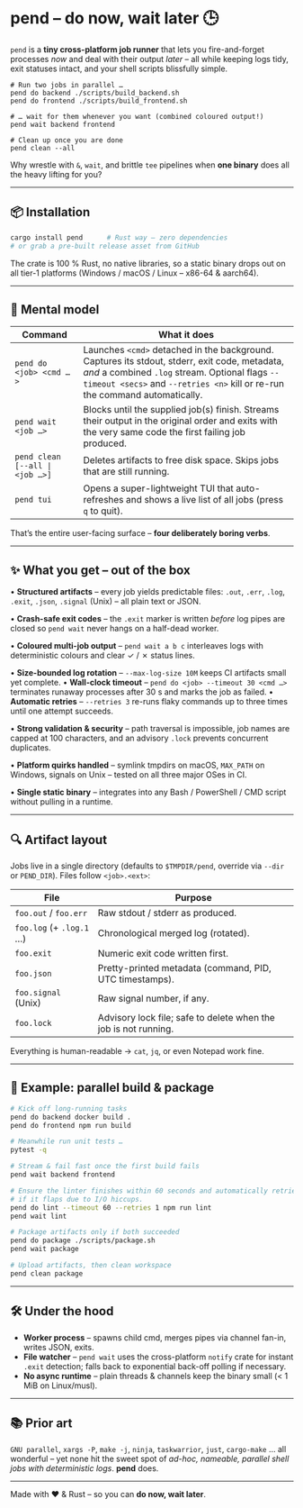 # pend – do now, wait later 🕒

`pend` is a **tiny cross-platform job runner** that lets you fire-and-forget
processes *now* and deal with their output *later* – all while keeping logs
tidy, exit statuses intact, and your shell scripts blissfully simple.

```
# Run two jobs in parallel …
pend do backend ./scripts/build_backend.sh
pend do frontend ./scripts/build_frontend.sh

# … wait for them whenever you want (combined coloured output!)
pend wait backend frontend

# Clean up once you are done
pend clean --all
```

Why wrestle with `&`, `wait`, and brittle `tee` pipelines when **one binary**
does all the heavy lifting for you?

---

## 📦  Installation

```bash
cargo install pend      # Rust way – zero dependencies
# or grab a pre-built release asset from GitHub
```

The crate is 100 % Rust, no native libraries, so a static binary drops out on
all tier-1 platforms (Windows / macOS / Linux – x86-64 & aarch64).

---

## 🧠  Mental model

| Command | What it does |
|---------|--------------|
| `pend do <job> <cmd …>` | Launches `<cmd>` detached in the background. Captures its stdout, stderr, exit code, metadata, _and_ a combined `.log` stream. Optional flags `--timeout <secs>` and `--retries <n>` kill or re-run the command automatically. |
| `pend wait <job …>`     | Blocks until the supplied job(s) finish. Streams their output in the original order and exits with the very same code the first failing job produced. |
| `pend clean [--all \| <job …>]` | Deletes artifacts to free disk space. Skips jobs that are still running. |
| `pend tui`              | Opens a super-lightweight TUI that auto-refreshes and shows a live list of all jobs (press `q` to quit). |

That’s the entire user-facing surface – **four deliberately boring verbs**.

---

## ✨  What you get – out of the box

• **Structured artifacts** – every job yields predictable files: `.out`, `.err`, `.log`, `.exit`, `.json`, `.signal` (Unix) – all plain text or JSON.

• **Crash-safe exit codes** – the `.exit` marker is written _before_ log pipes are closed so `pend wait` never hangs on a half-dead worker.

• **Coloured multi-job output** – `pend wait a b c` interleaves logs with deterministic colours and clear ✓ / ✗ status lines.

• **Size-bounded log rotation** – `--max-log-size 10M` keeps CI artifacts small yet complete.
• **Wall-clock timeout** – `pend do <job> --timeout 30 <cmd …>` terminates runaway processes after 30 s and marks the job as failed.
• **Automatic retries** – `--retries 3` re-runs flaky commands up to three times until one attempt succeeds.

• **Strong validation & security** – path traversal is impossible, job names are capped at 100 characters, and an advisory `.lock` prevents concurrent duplicates.

• **Platform quirks handled** – symlink tmpdirs on macOS, `MAX_PATH` on Windows, signals on Unix – tested on all three major OSes in CI.

• **Single static binary** – integrates into any Bash / PowerShell / CMD script without pulling in a runtime.

---

## 🔍  Artifact layout

Jobs live in a single directory (defaults to `$TMPDIR/pend`, override via
`--dir` or `PEND_DIR`).  Files follow `<job>.<ext>`:

| File               | Purpose |
|--------------------|---------|
| `foo.out` / `foo.err` | Raw stdout / stderr as produced. |
| `foo.log` (+ `.log.1` …) | Chronological merged log (rotated). |
| `foo.exit`         | Numeric exit code written first. |
| `foo.json`         | Pretty-printed metadata (command, PID, UTC timestamps). |
| `foo.signal` (Unix) | Raw signal number, if any. |
| `foo.lock`         | Advisory lock file; safe to delete when the job is not running. |

Everything is human-readable → `cat`, `jq`, or even Notepad work fine.

---

## 🚀  Example: parallel build & package

```bash
# Kick off long-running tasks
pend do backend docker build .
pend do frontend npm run build

# Meanwhile run unit tests …
pytest -q

# Stream & fail fast once the first build fails
pend wait backend frontend

# Ensure the linter finishes within 60 seconds and automatically retries once
# if it flaps due to I/O hiccups.
pend do lint --timeout 60 --retries 1 npm run lint
pend wait lint

# Package artifacts only if both succeeded
pend do package ./scripts/package.sh
pend wait package

# Upload artifacts, then clean workspace
pend clean package
```

---

## 🛠  Under the hood

* **Worker process** – spawns child cmd, merges pipes via channel fan-in, writes JSON, exits.
* **File watcher** – `pend wait` uses the cross-platform `notify` crate for instant `.exit` detection; falls back to exponential back-off polling if necessary.
* **No async runtime** – plain threads & channels keep the binary small (< 1 MiB on Linux/musl).

---

## 📚 Prior art

`GNU parallel`, `xargs -P`, `make -j`, `ninja`, `taskwarrior`, `just`, `cargo-make` … all wonderful – yet none hit the sweet spot of *ad-hoc, nameable, parallel shell jobs with deterministic logs*.  **pend** does.

---

Made with ❤️ & Rust – so you can **do now, wait later**.
